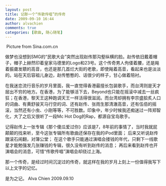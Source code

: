 ```yaml
---
layout: post
title: 记那一个“传歌传唱”的传奇
date: 2009-09-10 16:44
author: alvachien
comments: true
categories: [歌曲, 随心随笔]
---
```

<img src="http://i3.sinaimg.cn/ent/y/p/2009-09-10/U3997P28T3D2692685F346DT20090910090146.jpg" alt="" />
Picture from Sina.com.cn

做梦也没想到SMG的“民歌大会”突然出现赵传那沟壑纵横的脸。赵传依旧戴着帽子，帽子上赫然印着皇家马德里的Logo和23号。这个传奇男人佝偻着腰，还是飚着振聋发聩的高音，也还是那几首烂大街的老歌，即使飚着高音，看起来也是淡淡的。站在天后容祖儿身边，赵传憨憨的、话很少的样子，甘心做着陪衬。

在我迷恋流行音乐的岁月里面，我一直觉得香港最擅长包装歌手，而台湾则是天才层出不穷的地方。在香港，为了能够活下去，Beyond也只能在摇滚中减去一丝疯狂；在香港，黎天王这种跑调天王一样活得很滋润。而台湾却拥有李宗盛脍炙人口的词曲、有黄舒骏天马行空的词、还有赵传、张雨生那清澈高音，还有伍佰的摇滚，当然还有小虫、小刚等等，不可胜数。印象中，年少时候我还痴迷过一阵郑智化，大了之后又很听了一段Mc Hot Dog的Rap，都源自宝岛歌手。

记得赵传上一张专辑《那个傻瓜爱过你》应该是7，8年前的事情了，当时我就屁颠颠的找来听，至今这张专辑所有歌曲还保存在我的iPod里面；
后来又听说赵传跟滚石闹翻，对簿公堂；
在这个歌手只能通过演唱会搂钱的年代，只剩下一线歌星才能勉强发几张赚钱的专辑，很久没有听到赵传的消息；
再后来看到赵传也开演唱会的消息，可惜“传歌传唱”演唱会却绕过上海。

那一个传奇，是经过时间沉淀过的传奇，就这样在我的岁月上刻上一份值得我写下以上文字的记忆。

是为之记。
Alva Chien
2009.09.10

